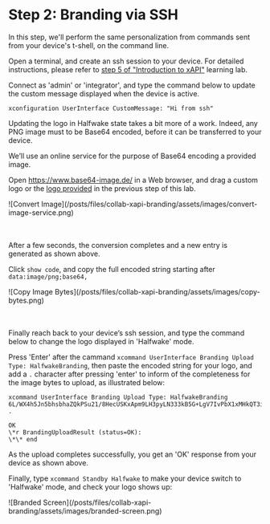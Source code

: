 # Step 2: Branding via SSH

In this step, we'll perform the same personalization from commands sent from your device's t-shell, on the command line.

Open a terminal, and create an ssh session to your device. 
For detailed instructions, please refer to [step 5 of "Introduction to xAPI"](https://learninglabs.cisco.com/lab/collab-xapi-intro/step/5) learning lab.

Connect as 'admin' or 'integrator', and type the command below to update the custom message displayed when the device is active.

```shell
xconfiguration UserInterface CustomMessage: "Hi from ssh"
```

Updating the logo in Halfwake state takes a bit more of a work. 
Indeed, any PNG image must to be Base64 encoded, before it can be transferred to your device. 

We’ll use an online service for the purpose of Base64 encoding a provided image.

Open https://www.base64-image.de/ in a Web browser, and drag a custom logo or the [logo  provided](https://learninglabs.cisco.com/posts/files/collab-xapi-branding/assets/images/logo-create-translucide.png) in the previous step of this lab.

<div align="left">![Convert Image](/posts/files/collab-xapi-branding/assets/images/convert-image-service.png)</div><br/><br/>


After a few seconds, the conversion completes and a new entry is generated as shown above.

Click `show code`, and copy the full encoded string starting after `data:image/png;base64,`

<div align="left">![Copy Image Bytes](/posts/files/collab-xapi-branding/assets/images/copy-bytes.png)</div><br/><br/>


Finally reach back to your device’s ssh session, and type the command below to change the logo displayed in 'Halfwake' mode.

Press 'Enter' after the cammand `xcommand UserInterface Branding Upload Type: HalfwakeBranding`, then paste the encoded string for your logo, and add a `.` character after pressing 'enter' to inform of the completeness for the image bytes to upload, as illustrated below:

```shell
xcommand UserInterface Branding Upload Type: HalfwakeBranding
6L/WX4h5Jn5bhsbhaZQkPSu21/8HecUSKxApm9LH3pyLN333kB5G+LgV7IvPbX1xMHkQT3i98PSbi4G1wcZ....................................................................................................................................saWvtjr38/DZO1POtY2fuB7SSz03rdh2LXkijRI5GHQ1g3cdjjW/gtDQ1tj9RW936V+yD+WtzY/u9+OD4vn6DY/ep7II1y+KN13b/9tOn/lYmpsHbUWaUKR2DOJYCOdJPZU8EFsCRwly/dvdxeLL
.

OK
\*r BrandingUploadResult (status=OK):
\*\* end
```

As the upload completes successfully, you get an 'OK' response from your device as shown above.

Finally, type `xcommand Standby Halfwake` to make your device switch to 'Halfwake' mode, and check your logo shows up:

<div align="left">![Branded Screen](/posts/files/collab-xapi-branding/assets/images/branded-screen.png)</div><br/><br/>
